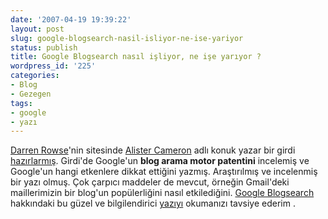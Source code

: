 ```yaml
---
date: '2007-04-19 19:39:22'
layout: post
slug: google-blogsearch-nasil-isliyor-ne-ise-yariyor
status: publish
title: Google Blogsearch nasıl işliyor, ne işe yarıyor ?
wordpress_id: '225'
categories:
- Blog
- Gezegen
tags:
- google
- yazı
---
```


[Darren Rowse](http://www.problogger.net/)'nin sitesinde [Alister Cameron](http://www.alistercameron.com/) adlı konuk yazar bir girdi [hazırlarmış](http://www.problogger.net/archives/2007/04/18/how-google-blogsearch-ranks-your-posts-in-their-own-words/). Girdi'de Google'un **blog arama motor patentini** incelemiş ve Google'un hangi etkenlere dikkat ettiğini yazmış. Araştırılmış ve incelenmiş bir yazı olmuş. Çok çarpıcı maddeler de mevcut, örneğin Gmail'deki maillerimizin bir blog'un popülerliğini nasıl etkilediğini. [Google Blogsearch](http://blogsearch.google.com/) hakkındaki bu güzel ve bilgilendirici [yazıyı](http://www.problogger.net/archives/2007/04/18/how-google-blogsearch-ranks-your-posts-in-their-own-words/) okumanızı tavsiye ederim .


